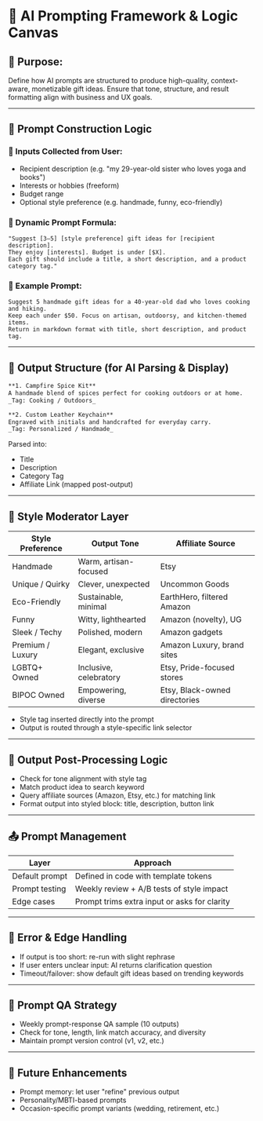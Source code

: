 # 🤖 AI Prompting Framework & Logic Canvas

## 🎯 Purpose:
Define how AI prompts are structured to produce high-quality, context-aware, monetizable gift ideas. Ensure that tone, structure, and result formatting align with business and UX goals.

---

## 🧩 Prompt Construction Logic

### 🔹 Inputs Collected from User:
- Recipient description (e.g. "my 29-year-old sister who loves yoga and books")
- Interests or hobbies (freeform)
- Budget range
- Optional style preference (e.g. handmade, funny, eco-friendly)

### 🔹 Dynamic Prompt Formula:
```
"Suggest [3–5] [style preference] gift ideas for [recipient description]. 
They enjoy [interests]. Budget is under [$X]. 
Each gift should include a title, a short description, and a product category tag."
```

### 🔹 Example Prompt:
```
Suggest 5 handmade gift ideas for a 40-year-old dad who loves cooking and hiking. 
Keep each under $50. Focus on artisan, outdoorsy, and kitchen-themed items. 
Return in markdown format with title, short description, and product tag.
```

---

## 🧠 Output Structure (for AI Parsing & Display)

```markdown
**1. Campfire Spice Kit**  
A handmade blend of spices perfect for cooking outdoors or at home.  
_Tag: Cooking / Outdoors_

**2. Custom Leather Keychain**  
Engraved with initials and handcrafted for everyday carry.  
_Tag: Personalized / Handmade_
```

Parsed into:
- Title
- Description
- Category Tag
- Affiliate Link (mapped post-output)

---

## 🎨 Style Moderator Layer

| Style Preference   | Output Tone             | Affiliate Source           |
|--------------------|--------------------------|----------------------------|
| Handmade           | Warm, artisan-focused    | Etsy                       |
| Unique / Quirky    | Clever, unexpected       | Uncommon Goods             |
| Eco-Friendly       | Sustainable, minimal     | EarthHero, filtered Amazon |
| Funny              | Witty, lighthearted      | Amazon (novelty), UG       |
| Sleek / Techy      | Polished, modern         | Amazon gadgets             |
| Premium / Luxury   | Elegant, exclusive       | Amazon Luxury, brand sites |
| LGBTQ+ Owned       | Inclusive, celebratory   | Etsy, Pride-focused stores |
| BIPOC Owned        | Empowering, diverse      | Etsy, Black-owned directories |

- Style tag inserted directly into the prompt
- Output is routed through a style-specific link selector

---

## 🔄 Output Post-Processing Logic

- Check for tone alignment with style tag
- Match product idea to search keyword
- Query affiliate sources (Amazon, Etsy, etc.) for matching link
- Format output into styled block: title, description, button link

---

## 📤 Prompt Management

| Layer            | Approach                                       |
|------------------|------------------------------------------------|
| Default prompt   | Defined in code with template tokens           |
| Prompt testing   | Weekly review + A/B tests of style impact      |
| Edge cases       | Prompt trims extra input or asks for clarity   |

---

## 📌 Error & Edge Handling

- If output is too short: re-run with slight rephrase
- If user enters unclear input: AI returns clarification question
- Timeout/failover: show default gift ideas based on trending keywords

---

## 🧪 Prompt QA Strategy

- Weekly prompt-response QA sample (10 outputs)
- Check for tone, length, link match accuracy, and diversity
- Maintain prompt version control (v1, v2, etc.)

---

## 🔮 Future Enhancements

- Prompt memory: let user "refine" previous output
- Personality/MBTI-based prompts
- Occasion-specific prompt variants (wedding, retirement, etc.)
